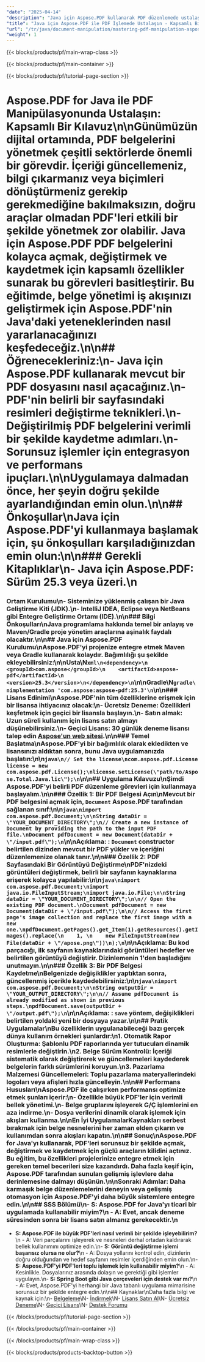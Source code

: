 ```yaml
---
"date": "2025-04-14"
"description": "Java için Aspose.PDF kullanarak PDF düzenlemede ustalaşmayı öğrenin. Bu kılavuz PDF'leri etkili bir şekilde açmayı, değiştirmeyi ve kaydetmeyi kapsar."
"title": "Java için Aspose.PDF ile PDF İşlemede Ustalaşın - Kapsamlı Bir Kılavuz"
"url": "/tr/java/document-manipulation/mastering-pdf-manipulation-aspose-pdf-java/"
"weight": 1
---
```


{{< blocks/products/pf/main-wrap-class >}}

{{< blocks/products/pf/main-container >}}

{{< blocks/products/pf/tutorial-page-section >}}
# Aspose.PDF for Java ile PDF Manipülasyonunda Ustalaşın: Kapsamlı Bir Kılavuz\n\nGünümüzün dijital ortamında, PDF belgelerini yönetmek çeşitli sektörlerde önemli bir görevdir. İçeriği güncellemeniz, bilgi çıkarmanız veya biçimleri dönüştürmeniz gerekip gerekmediğine bakılmaksızın, doğru araçlar olmadan PDF'leri etkili bir şekilde yönetmek zor olabilir. **Java için Aspose.PDF** PDF belgelerini kolayca açmak, değiştirmek ve kaydetmek için kapsamlı özellikler sunarak bu görevleri basitleştirir. Bu eğitimde, belge yönetimi iş akışınızı geliştirmek için Aspose.PDF'nin Java'daki yeteneklerinden nasıl yararlanacağınızı keşfedeceğiz.\n\n## Öğrenecekleriniz:\n- Java için Aspose.PDF kullanarak mevcut bir PDF dosyasını nasıl açacağınız.\n- PDF'nin belirli bir sayfasındaki resimleri değiştirme teknikleri.\n- Değiştirilmiş PDF belgelerini verimli bir şekilde kaydetme adımları.\n- Sorunsuz işlemler için entegrasyon ve performans ipuçları.\n\nUygulamaya dalmadan önce, her şeyin doğru şekilde ayarlandığından emin olun.\n\n## Önkoşullar\nJava için Aspose.PDF'yi kullanmaya başlamak için, şu önkoşulları karşıladığınızdan emin olun:\n\n### Gerekli Kitaplıklar\n- **Java için Aspose.PDF**: Sürüm 25.3 veya üzeri.\n  
### Ortam Kurulumu\n- Sisteminize yüklenmiş çalışan bir Java Geliştirme Kiti (JDK).\n- IntelliJ IDEA, Eclipse veya NetBeans gibi Entegre Geliştirme Ortamı (IDE).\n\n### Bilgi Önkoşulları\nJava programlama hakkında temel bir anlayış ve Maven/Gradle proje yönetim araçlarına aşinalık faydalı olacaktır.\n\n## Java için Aspose.PDF Kurulumu\nAspose.PDF'yi projenize entegre etmek Maven veya Gradle kullanarak kolaydır. Bağımlılığı şu şekilde ekleyebilirsiniz:\n\n**Usta**\N```xml\n<dependency>\n    <groupId>com.aspose</groupId>\n    <artifactId>aspose-pdf</artifactId>\n    <version>25.3</version>\n</dependency>\n```\n\n**Gradle**\N```gradle\nimplementation 'com.aspose:aspose-pdf:25.3'\n```\n\n### Lisans Edinimi\nAspose.PDF'nin tüm özelliklerine erişmek için bir lisansa ihtiyacınız olacak:\n- **Ücretsiz Deneme**: Özellikleri keşfetmek için geçici bir lisansla başlayın.\n- **Satın almak**: Uzun süreli kullanım için lisans satın almayı düşünebilirsiniz.\n- **Geçici Lisans**: 30 günlük deneme lisansı talep edin [Aspose'un web sitesi](https://purchase.aspose.com/temporary-license/).\n\n### Temel Başlatma\nAspose.PDF'yi bir bağımlılık olarak ekledikten ve lisansınızı aldıktan sonra, bunu Java uygulamanızda başlatın:\n\n```java\n// Set the license\ncom.aspose.pdf.License license = new com.aspose.pdf.License();\nlicense.setLicense(\"path/to/Aspose.Total.Java.lic\");\n```\n\n## Uygulama Kılavuzu\nŞimdi Aspose.PDF'yi belirli PDF düzenleme görevleri için kullanmaya başlayalım.\n\n### Özellik 1: Bir PDF Belgesi Açın\nMevcut bir PDF belgesini açmak için, `Document` Aspose.PDF tarafından sağlanan sınıf:\n\n```java\nimport com.aspose.pdf.Document;\n\nString dataDir = \"YOUR_DOCUMENT_DIRECTORY\";\n// Create a new instance of Document by providing the path to the input PDF file.\nDocument pdfDocument = new Document(dataDir + \"/input.pdf\");\n```\n\n**Açıklama**: : `Document` constructor belirtilen dizinden mevcut bir PDF yükler ve içeriğini düzenlemenize olanak tanır.\n\n### Özellik 2: PDF Sayfasındaki Bir Görüntüyü Değiştirme\nPDF'nizdeki görüntüleri değiştirmek, belirli bir sayfanın kaynaklarına erişerek kolayca yapılabilir:\n\n```java\nimport com.aspose.pdf.Document;\nimport java.io.FileInputStream;\nimport java.io.File;\n\nString dataDir = \"YOUR_DOCUMENT_DIRECTORY\";\n\n// Open the existing PDF document.\nDocument pdfDocument = new Document(dataDir + \"/input.pdf\");\n\n// Access the first page's image collection and replace the first image with a new one.\npdfDocument.getPages().get_Item(1).getResources().getImages().replace(\n    1, \n    new FileInputStream(new File(dataDir + \"/apose.png\"))\n);\n```\n\n**Açıklama**: Bu kod parçacığı, ilk sayfanın kaynaklarındaki görüntüleri hedefler ve belirtilen görüntüyü değiştirir. Dizinlemenin 1'den başladığını unutmayın.\n\n### Özellik 3: Bir PDF Belgesi Kaydetme\nBelgenizde değişiklikler yaptıktan sonra, güncellenmiş içerikle kaydedebilirsiniz:\n\n```java\nimport com.aspose.pdf.Document;\n\nString outputDir = \"YOUR_OUTPUT_DIRECTORY\";\n\n// Assume pdfDocument is already modified as shown in previous steps.\npdfDocument.save(outputDir + \"/output.pdf\");\n```\n\n**Açıklama**: : `save` yöntem, değişiklikleri belirtilen yoldaki yeni bir dosyaya yazar.\n\n## Pratik Uygulamalar\nBu özelliklerin uygulanabileceği bazı gerçek dünya kullanım örnekleri şunlardır:\n1. **Otomatik Rapor Oluşturma**: Şablonlu PDF raporlarında yer tutucuları dinamik resimlerle değiştirin.\n2. **Belge Sürüm Kontrolü**: İçeriği sistematik olarak değiştirerek ve güncellemeleri kaydederek belgelerin farklı sürümlerini koruyun.\n3. **Pazarlama Malzemesi Güncellemeleri**: Toplu pazarlama materyallerindeki logoları veya afişleri hızla güncelleyin.\n\n## Performans Hususları\nAspose.PDF ile çalışırken performansı optimize etmek şunları içerir:\n- Özellikle büyük PDF'ler için verimli bellek yönetimi.\n- Belge gruplarını işleyerek G/Ç işlemlerini en aza indirme.\n- Dosya verilerini dinamik olarak işlemek için akışları kullanma.\n\n**En İyi Uygulamalar**Kaynakları serbest bırakmak için belge nesnelerini her zaman elden çıkarın ve kullanımdan sonra akışları kapatın.\n\n## Sonuç\nAspose.PDF for Java'yı kullanarak, PDF'leri sorunsuz bir şekilde açmak, değiştirmek ve kaydetmek için güçlü araçların kilidini açtınız. Bu eğitim, bu özellikleri projelerinize entegre etmek için gereken temel becerileri size kazandırdı. Daha fazla keşif için, Aspose.PDF tarafından sunulan gelişmiş işlevlere daha derinlemesine dalmayı düşünün.\n\n**Sonraki Adımlar**: Daha karmaşık belge düzenlemelerini deneyin veya gelişmiş otomasyon için Aspose.PDF'yi daha büyük sistemlere entegre edin.\n\n## SSS Bölümü\n- **S: Aspose.PDF for Java'yı ticari bir uygulamada kullanabilir miyim?**\n - A: Evet, ancak deneme süresinden sonra bir lisans satın almanız gerekecektir.\n  
- **S: Aspose.PDF ile büyük PDF'leri nasıl verimli bir şekilde işleyebilirim?**\n - A: Veri parçalarını işleyerek ve nesneleri derhal ortadan kaldırarak bellek kullanımını optimize edin.\n- **S: Görüntü değiştirme işlemi başarısız olursa ne olur?**\n - A: Dosya yollarını kontrol edin, dizinlerin doğru olduğundan ve hedef sayfanın resimler içerdiğinden emin olun.\n- **S: Aspose.PDF'yi PDF'leri toplu işlemek için kullanabilir miyim?**\n - A: Kesinlikle. Dosyalarınız arasında dolaşın ve gerektiği gibi işlemler uygulayın.\n- **S: Spring Boot gibi Java çerçeveleri için destek var mı?**\n - A: Evet, Aspose.PDF'yi herhangi bir Java tabanlı uygulama mimarisine sorunsuz bir şekilde entegre edin.\n\n## Kaynaklar\nDaha fazla bilgi ve kaynak için:\n- [Belgeleme](https://reference.aspose.com/pdf/java/)\N- [İndirmek](https://releases.aspose.com/pdf/java/)\N- [Lisans Satın Al](https://purchase.aspose.com/buy)\N- [Ücretsiz Deneme](https://releases.aspose.com/pdf/java/)\N- [Geçici Lisans](https://purchase.aspose.com/temporary-license/)\N- [Destek Forumu](https://forum.aspose.com/c/pdf/10)

{{< /blocks/products/pf/tutorial-page-section >}}

{{< /blocks/products/pf/main-container >}}

{{< /blocks/products/pf/main-wrap-class >}}

{{< blocks/products/products-backtop-button >}}